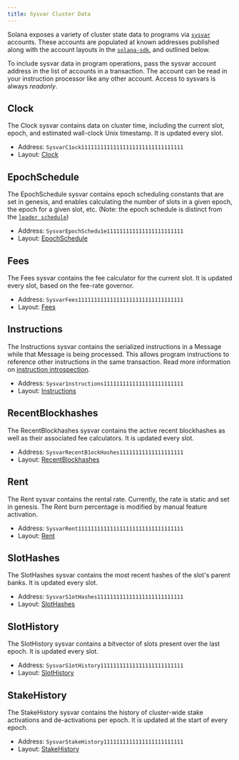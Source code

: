 ```yaml
---
title: Sysvar Cluster Data
---
```


Solana exposes a variety of cluster state data to programs via
[`sysvar`](terminology.md#sysvar) accounts. These accounts are populated at
known addresses published along with the account layouts in the
[`solana-sdk`](https://docs.rs/solana-sdk/VERSION_FOR_DOCS_RS/solana_sdk/sysvar/index.html),
and outlined below.

To include sysvar data in program operations, pass the sysvar account address in
the list of accounts in a transaction. The account can be read in your
instruction processor like any other account. Access to sysvars is always
*readonly*.

## Clock

The Clock sysvar contains data on cluster time, including the current slot,
epoch, and estimated wall-clock Unix timestamp. It is updated every slot.

- Address: `SysvarC1ock11111111111111111111111111111111`
- Layout: [Clock](https://docs.rs/solana-sdk/VERSION_FOR_DOCS_RS/solana_sdk/sysvar/clock/struct.Clock.html)

## EpochSchedule

The EpochSchedule sysvar contains epoch scheduling constants that are set in
genesis, and enables calculating the number of slots in a given epoch, the epoch
for a given slot, etc. (Note: the epoch schedule is distinct from the
[`leader schedule`](terminology.md#leader-schedule))

- Address: `SysvarEpochSchedu1e111111111111111111111111`
- Layout: [EpochSchedule](https://docs.rs/solana-sdk/VERSION_FOR_DOCS_RS/solana_sdk/sysvar/epoch_schedule/struct.EpochSchedule.html)

## Fees

The Fees sysvar contains the fee calculator for the current slot. It is updated
every slot, based on the fee-rate governor.

- Address: `SysvarFees111111111111111111111111111111111`
- Layout: [Fees](https://docs.rs/solana-sdk/VERSION_FOR_DOCS_RS/solana_sdk/sysvar/fees/struct.Fees.html)

## Instructions

The Instructions sysvar contains the serialized instructions in a Message while
that Message is being processed. This allows program instructions to reference
other instructions in the same transaction. Read more information on
[instruction introspection](implemented-proposals/instruction_introspection.md).

- Address: `Sysvar1nstructions1111111111111111111111111`
- Layout: [Instructions](https://docs.rs/solana-sdk/VERSION_FOR_DOCS_RS/solana_sdk/sysvar/instructions/type.Instructions.html)

## RecentBlockhashes

The RecentBlockhashes sysvar contains the active recent blockhashes as well as
their associated fee calculators. It is updated every slot.

- Address: `SysvarRecentB1ockHashes11111111111111111111`
- Layout: [RecentBlockhashes](https://docs.rs/solana-sdk/VERSION_FOR_DOCS_RS/solana_sdk/sysvar/recent_blockhashes/struct.RecentBlockhashes.html)

## Rent

The Rent sysvar contains the rental rate. Currently, the rate is static and set
in genesis. The Rent burn percentage is modified by manual feature activation.

- Address: `SysvarRent111111111111111111111111111111111`
- Layout: [Rent](https://docs.rs/solana-sdk/VERSION_FOR_DOCS_RS/solana_sdk/sysvar/rent/struct.Rent.html)

## SlotHashes

The SlotHashes sysvar contains the most recent hashes of the slot's parent
banks. It is updated every slot.

- Address: `SysvarS1otHashes111111111111111111111111111`
- Layout: [SlotHashes](https://docs.rs/solana-sdk/VERSION_FOR_DOCS_RS/solana_sdk/sysvar/slot_hashes/struct.SlotHashes.html)

## SlotHistory

The SlotHistory sysvar contains a bitvector of slots present over the last
epoch. It is updated every slot.

- Address: `SysvarS1otHistory11111111111111111111111111`
- Layout: [SlotHistory](https://docs.rs/solana-sdk/VERSION_FOR_DOCS_RS/solana_sdk/sysvar/slot_history/struct.SlotHistory.html)

## StakeHistory

The StakeHistory sysvar contains the history of cluster-wide stake activations
and de-activations per epoch. It is updated at the start of every epoch.

- Address: `SysvarStakeHistory1111111111111111111111111`
- Layout: [StakeHistory](https://docs.rs/solana-sdk/VERSION_FOR_DOCS_RS/solana_sdk/sysvar/stake_history/struct.StakeHistory.html)
